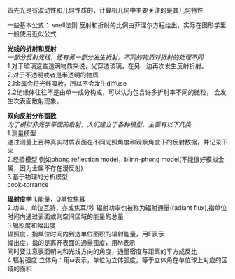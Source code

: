 首先光是有波动性和几何性质的，计算机几何中主要关注的是其几何特性

一些基本公式：
snell法则
反射和折射的比例由菲涅尔方程给出，实际在图形学里一般使用近似公式

**光线的折射和反射**  
*一部分反射光线，还有另一部分发生折射，不同的物质对折射的处理不同*     
1.对于玻璃这些透明物质来说，光穿透玻璃，在另一边再次发生反射折射。  
2.对于不透明或者是半透明的物质  
2.1金属会将光线吸收，所以不会发生diffuse  
2.2绝缘体往往不是由单一成分构成，可以认为包含许多折射率不同的微粒，
会发生次表面散射现象。

**双向反射分布函数**  
*为了模拟非光学平面的散射，人们建立了各种模型，主要有以下几类*  
1.测量模型  
通过测量上百种真实材质表面在不同光照角度和观察角度下的反射数据，并记录下来  
2.经验模型
例如phong reflection model，blinn-phong model(不能很好模拟金属，因为金属不存在漫反射)  
3.基于物理的分析模型  
cook-torrance  

**辐射度学**
1.能量，Q单位焦耳  
2.功率，单位瓦特，亦或焦耳/秒    辐射功率也被称为辐射通量(radiant flux),指单位时间内通过表面或则空间区域的能量的总量  
3.辐照度和幅出度  
辐照度，指单位时间内到达单位面积的辐射能量，用E表示  
幅出度，指的是离开表面的通量密度，用M表示  
同时要注意表面朝向和光线方向的角度，通量密度与距离的平方成反比  
4.辐射强度
立体角：用ω表示，单位为立体弧度，等于立体角在单位球上对应的区域的面积
